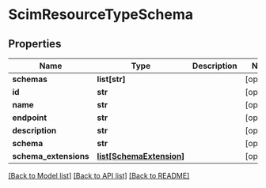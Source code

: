 # ScimResourceTypeSchema

## Properties
Name | Type | Description | Notes
------------ | ------------- | ------------- | -------------
**schemas** | **list[str]** |  | [optional] 
**id** | **str** |  | [optional] 
**name** | **str** |  | [optional] 
**endpoint** | **str** |  | [optional] 
**description** | **str** |  | [optional] 
**schema** | **str** |  | [optional] 
**schema_extensions** | [**list[SchemaExtension]**](SchemaExtension.md) |  | [optional] 

[[Back to Model list]](../README.md#documentation-for-models) [[Back to API list]](../README.md#documentation-for-api-endpoints) [[Back to README]](../README.md)

